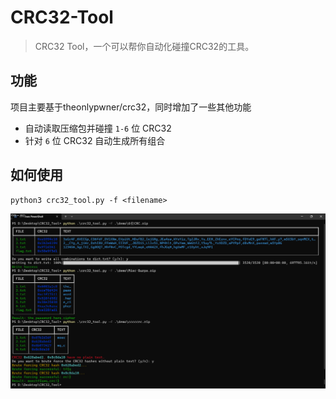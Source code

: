 # CRC32-Tool

> CRC32 Tool，一个可以帮你自动化碰撞CRC32的工具。

## 功能

项目主要基于theonlypwner/crc32，同时增加了一些其他功能

- 自动读取压缩包并碰撞 `1-6` 位 CRC32
- 针对 `6` 位 CRC32 自动生成所有组合

## 如何使用

```
python3 crc32_tool.py -f <filename>
```



![run](demo/run.png)